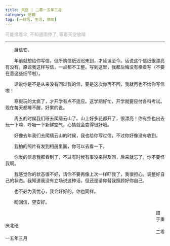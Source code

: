 ```yaml
---
title: 来信 | 二零一五年三月
category: 信箱
tag: [一封信, 生活, 朋友]
---
```


<font color=" #A8A8A8">
可能撑着伞,
不知道雨停了,
等着天空放晴</font>

------------

&emsp;&emsp;展信安。

&emsp;&emsp;年前就想给你写信，但所购信纸迟迟未到，才延误至今。话说这个信纸很漂亮有没有。原谅我这样写信，一点都不工整。写到这里，我都后悔没有横着写（不要在意这些细节啦）。

&emsp;&emsp;话说你是不是从来没有回过我的信，要是这次你再不回，我就再也不给你写信啦！

&emsp;&emsp;寒假玩的太疯了，才开学有点不适应。这学期好忙，开学就要应付各科考试。现在每天都睡不醒，好累的说。

&emsp;&emsp;周五的时候我们班去爬缙云山了。山上好多花都开了，很漂亮！你有空也出去玩一下嘛，呼吸一下新鲜空气，心情就会变得很好哦。

&emsp;&emsp;好像去年我们去爬缙云山的时候，我也给你写过信，不过你好像没有收到。

&emsp;&emsp;我拍的照片有发到相册里面，你可以去看一下。

&emsp;&emsp;你发的信息我都看到了，不过有时候有事没来得及回，后来就忘了。你不要怪我啊。

&emsp;&emsp;我感觉你的状态很不好，请你不要再像上次一样吓我了，我很担心。调整好自己的状态。我知道我没有立场说这种话，但还是请你替我照顾好你自己。

&emsp;&emsp;也不必为我忧心，我会好好的，你也同样。

&emsp;&emsp;盼回信，望安好。

&emsp;&emsp;&emsp;&emsp;&emsp;&emsp;&emsp;&emsp;&emsp;&emsp;&emsp;&emsp;&emsp;&emsp;&emsp;&emsp;&emsp;&emsp;&emsp;&emsp;&emsp;&emsp;&emsp;&emsp;&emsp;&emsp;&emsp;&emsp;&emsp;&emsp;&emsp;&emsp;&emsp;&emsp;譞
&emsp;&emsp;&emsp;&emsp;&emsp;&emsp;&emsp;&emsp;&emsp;&emsp;&emsp;&emsp;&emsp;&emsp;&emsp;&emsp;&emsp;&emsp;&emsp;&emsp;&emsp;&emsp;&emsp;&emsp;&emsp;&emsp;&emsp;&emsp;&emsp;&emsp;&emsp;&emsp;&emsp;&emsp;于重庆北碚
&emsp;&emsp;&emsp;&emsp;&emsp;&emsp;&emsp;&emsp;&emsp;&emsp;&emsp;&emsp;&emsp;&emsp;&emsp;&emsp;&emsp;&emsp;&emsp;&emsp;&emsp;&emsp;&emsp;&emsp;&emsp;&emsp;&emsp;&emsp;&emsp;&emsp;&emsp;&emsp;&emsp;&emsp;二零一五年三月